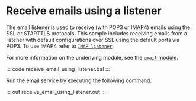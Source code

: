 # Receive emails using a listener

The email listener is used to receive (with POP3 or IMAP4) emails using the SSL or STARTTLS protocols. This sample includes receiving emails from a listener with default configurations over SSL using the default ports via POP3. To use IMAP4 refer to [`IMAP listener`](https://lib.ballerina.io/ballerina/email/latest/classes/ImapListener).

For more information on the underlying module, see the [`email` module](https://lib.ballerina.io/ballerina/email/latest/).

::: code receive_email_using_listener.bal :::

Run the email service by executing the following command.

::: out receive_email_using_listener.out :::